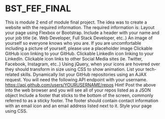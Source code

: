 # BST_FEF_FINAL
This is module 2 end of module final project. The idea was to create a website with the required information. The required information is:
Layout your page using Flexbox or Bootstrap.
Include a header with your name and your job title (ie. Web Developer, Full Stack Developer, etc..)
An image of yourself so everyone knows who you are.
If you are uncomfortable including a picture of yourself, please use a placeholder image
Clickable GitHub icon linking to your GitHub.
Clickable LinkedIn icon linking to your LinkedIn.
Clickable icon links to other Social Media sites (ie. Twitter, Facebook, Instagram, etc..)
Using jQuery, when your icons are hovered over they should transform in size using CSS to show animation.
List your tech-related skills.
Dynamically list your GitHub repositories using an AJAX request.
You will need the following API endpoint with your username. https://api.github.com/users/YOURUSERNAME/repos
Hint! Post the above into the web browser and you will see all of your repos listed as a JSON object
Include a footer that sticks to the bottom of the screen, commonly referred to as a sticky footer.
The footer should contain contact information with an email icon and an email address listed next to it.
Style your page using CSS.
